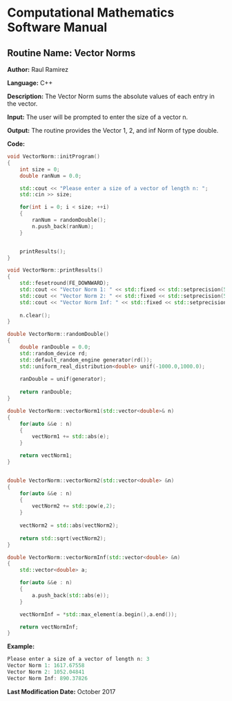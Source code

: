 # Computational Mathematics Software Manual

## **Routine Name:** Vector Norms

**Author:** Raul Ramirez

**Language:** C++

**Description:** The Vector Norm sums the absolute values of each entry in the vector.

**Input:**  The user will be prompted to enter the size of a vector n.

**Output:** The routine provides the Vector 1, 2, and inf Norm of type double.

**Code:**
```C++
void VectorNorm::initProgram()
{
	int size = 0;
	double ranNum = 0.0;

	std::cout << "Please enter a size of a vector of length n: ";
	std::cin >> size;

	for(int i = 0; i < size; ++i)
	{
		ranNum = randomDouble();
		n.push_back(ranNum);
	}


	printResults();
}

void VectorNorm::printResults()
{
	std::fesetround(FE_DOWNWARD);
	std::cout << "Vector Norm 1: " << std::fixed << std::setprecision(5) << vectorNorm1(n) << std::endl;
	std::cout << "Vector Norm 2: " << std::fixed << std::setprecision(5) << vectorNorm2(n) << std::endl;
	std::cout << "Vector Norm Inf: " << std::fixed << std::setprecision(5) << vectorNormInf(n) << std::endl;
	
	n.clear();
}

double VectorNorm::randomDouble()
{
	double ranDouble = 0.0;
	std::random_device rd;
	std::default_random_engine generator(rd());
	std::uniform_real_distribution<double> unif(-1000.0,1000.0);
	
	ranDouble = unif(generator);
	
	return ranDouble;	
}

double VectorNorm::vectorNorm1(std::vector<double>& n)
{
	for(auto &&e : n)
	{
		vectNorm1 += std::abs(e);	
	}

	return vectNorm1;
}


double VectorNorm::vectorNorm2(std::vector<double> &n)
{
	for(auto &&e : n)
	{
		vectNorm2 += std::pow(e,2);
	}
	
	vectNorm2 = std::abs(vectNorm2);
	
	return std::sqrt(vectNorm2);
}

double VectorNorm::vectorNormInf(std::vector<double> &n)
{
	std::vector<double> a;

	for(auto &&e : n)
	{
		a.push_back(std::abs(e));
	}

	vectNormInf = *std::max_element(a.begin(),a.end());

	return vectNormInf; 
}
```

**Example:**
```C++
Please enter a size of a vector of length n: 3
Vector Norm 1: 1617.67558
Vector Norm 2: 1052.04841
Vector Norm Inf: 890.37826
```

**Last Modification Date:** October 2017

